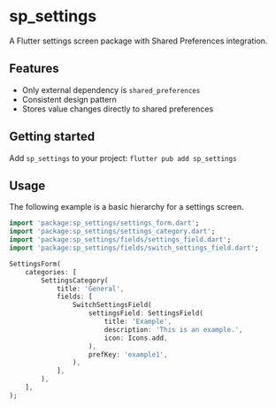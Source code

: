 # sp_settings

A Flutter settings screen package with Shared Preferences integration.

## Features

* Only external dependency is `shared_preferences`
* Consistent design pattern
* Stores value changes directly to shared preferences

## Getting started

Add `sp_settings` to your project: `flutter pub add sp_settings`

## Usage

The following example is a basic hierarchy for a settings screen.

```dart
import 'package:sp_settings/settings_form.dart';
import 'package:sp_settings/settings_category.dart';
import 'package:sp_settings/fields/settings_field.dart';
import 'package:sp_settings/fields/switch_settings_field.dart';

SettingsForm(
    categories: [
        SettingsCategory(
            title: 'General',
            fields: [
                SwitchSettingsField(
                    settingsField: SettingsField(
                        title: 'Example',
                        description: 'This is an example.',
                        icon: Icons.add,
                    ),
                    prefKey: 'example1',
                ),
            ],
        ),
    ],
);
```
